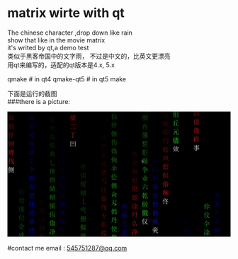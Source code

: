# matrix  wirte with qt 
The chinese character ,drop down like rain     
show that  like in the movie matrix     
it's writed by qt,a demo test      
类似于黑客帝国中的文字雨， 不过是中文的，比英文更漂亮    
用qt来编写的，适配的qt版本是4.x, 5.x    
      
qmake	   # in qt4
qmake-qt5  # in qt5
make
     
下面是运行的截图    
###there is a picture:   
     
![run status picture](https://raw.githubusercontent.com/prownd/chinese_character_rain/master/images/runImage.jpeg "matrix run picture")  
    
      


#contact me
email : <545751287@qq.com>
